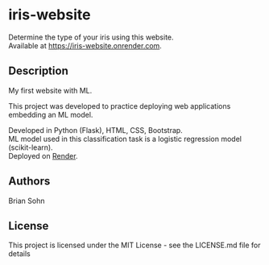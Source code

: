 # iris-website
Determine the type of your iris using this website. <br>
Available at https://iris-website.onrender.com. 

## Description
My first website with ML. 

This project was developed to practice deploying web applications embedding an ML model. <br> 

Developed in Python (Flask), HTML, CSS, Bootstrap. <br>
ML model used in this classification task is a logistic regression model (scikit-learn). <br>
Deployed on [Render](render.com).


## Authors

Brian Sohn

## License

This project is licensed under the MIT License - see the LICENSE.md file for details
